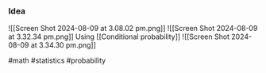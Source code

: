 ### Idea
![[Screen Shot 2024-08-09 at 3.08.02 pm.png]]
![[Screen Shot 2024-08-09 at 3.32.34 pm.png]]
Using [[Conditional probability]]
![[Screen Shot 2024-08-09 at 3.34.30 pm.png]]

#math #statistics #probability 




